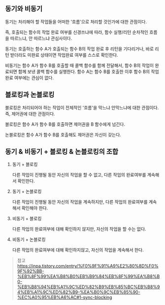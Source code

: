 ## 동기와 비동기

동기는 처리해야 할 작업들을 어떠한 '흐름'으로 처리할 것인가에 대한 관점이다.

즉, 호출되는 함수의 작업 완료 여부를 신경쓰냐에 따라, 함수 실행/리턴 순차적인 흐름을 따르느냐, 안 따르느냐 관심사이다.

동기는 호출하는 함수 A가 호출되는 함수 B의 작업 완료 후 리턴을 기다리거나, 바로 리턴 받더라도 미완료 상태이면 작업완료 여부를 스스로 확인한다.

비동기는 함수 A가 함수 B를 호출할 때 콜백 함수를 함께 전달해서, 함수 B의 작업이 완료되면 함께 보낸 콜백 함수를 실행한다. 함수 A는 함수 B를 호출한 이후 함수 B의 작업완료 여부에는 관심이 없다.

## 블로킹과 논블로킹

블로킹은 처리되어야 하는 작업이 전체적인 '흐름'을 막느냐 안막느냐에 대한 관점이다. 즉, 제어권에 대한 관점이다.

블로킹은 함수 A가 함수 B를 호출하면 제어권을 B 함수에게 넘긴다.

논블로킹은 함수 A가 함수 B를 호출해도 제어권은 자신이 갖는다.

## 동기 & 비동기 + 블로킹 & 논블로킹의 조합

1. 동기 + 블로킹

    다른 작업이 진행될 동안 자신의 작업을 할 수 없고, 다른 작업의 완료여부를 계속해서 확인한다.

2. 동기 + 논블로킹

    다른 작업이 진행될 동안 자신의 작업을 계속하지만, 다른 작업의 완료여부를 계속해서 확인해야 한다.

3. 비동기 + 블로킹

    다른 작업의 완료여부에 대해 확인하지 않지만, 자신의 작업을 할 수는 없다.

4. 비동기 + 논블로킹

    다른 작업의 완료여부에 대해 확인하지않고, 자신의 작업을 계속해서 한다.

>참고 https://inpa.tistory.com/entry/%F0%9F%91%A9%E2%80%8D%F0%9F%92%BB-%EB%8F%99%EA%B8%B0%EB%B9%84%EB%8F%99%EA%B8%B0-%EB%B8%94%EB%A1%9C%ED%82%B9%EB%85%BC%EB%B8%94%EB%A1%9C%ED%82%B9-%EA%B0%9C%EB%85%90-%EC%A0%95%EB%A6%AC#1-sync-blocking
